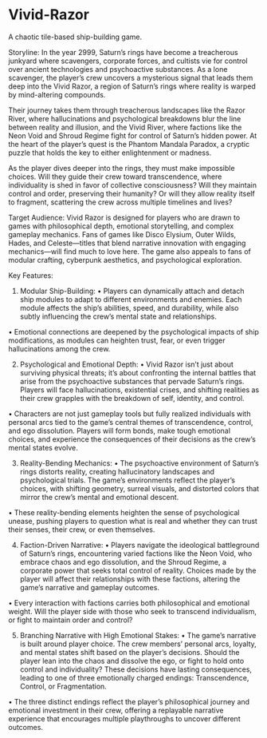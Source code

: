 # Vivid-Razor
A chaotic tile-based ship-building game.

Storyline:
In the year 2999, Saturn’s rings have become a treacherous junkyard where scavengers, corporate forces, and cultists vie for control over ancient technologies and psychoactive substances. As a lone scavenger, the player’s crew uncovers a mysterious signal that leads them deep into the Vivid Razor, a region of Saturn’s rings where reality is warped by mind-altering compounds.

Their journey takes them through treacherous landscapes like the Razor River, where hallucinations and psychological breakdowns blur the line between reality and illusion, and the Vivid River, where factions like the Neon Void and Shroud Regime fight for control of Saturn’s hidden power. At the heart of the player’s quest is the Phantom Mandala Paradox, a cryptic puzzle that holds the key to either enlightenment or madness.

As the player dives deeper into the rings, they must make impossible choices. Will they guide their crew toward transcendence, where individuality is shed in favor of collective consciousness? Will they maintain control and order, preserving their humanity? Or will they allow reality itself to fragment, scattering the crew across multiple timelines and lives?

Target Audience:
Vivid Razor is designed for players who are drawn to games with philosophical depth, emotional storytelling, and complex gameplay mechanics. Fans of games like Disco Elysium, Outer Wilds, Hades, and Celeste—titles that blend narrative innovation with engaging mechanics—will find much to love here. The game also appeals to fans of modular crafting, cyberpunk aesthetics, and psychological exploration.

Key Features:

1.	Modular Ship-Building:
•	Players can dynamically attach and detach ship modules to adapt to different environments and enemies. Each module affects the ship’s abilities, speed, and durability, while also subtly influencing the crew’s mental state and relationships.
 
•	Emotional connections are deepened by the psychological impacts of ship modifications, as modules can heighten trust, fear, or even trigger hallucinations among the crew.

2.	Psychological and Emotional Depth:
•	Vivid Razor isn’t just about surviving physical threats; it’s about confronting the internal battles that arise from the psychoactive substances that pervade Saturn’s rings. Players will face hallucinations, existential crises, and shifting realities as their crew grapples with the breakdown of self, identity, and control.

•	Characters are not just gameplay tools but fully realized individuals with personal arcs tied to the game’s central themes of transcendence, control, and ego dissolution. Players will form bonds, make tough emotional choices, and experience the consequences of their decisions as the crew’s mental states evolve.

3.	Reality-Bending Mechanics:
•	The psychoactive environment of Saturn’s rings distorts reality, creating hallucinatory landscapes and psychological trials. The game’s environments reflect the player’s choices, with shifting geometry, surreal visuals, and distorted colors that mirror the crew’s mental and emotional descent.

•	These reality-bending elements heighten the sense of psychological unease, pushing players to question what is real and whether they can trust their senses, their crew, or even themselves.

4.	Faction-Driven Narrative:
•	Players navigate the ideological battleground of Saturn’s rings, encountering varied factions like the Neon Void, who embrace chaos and ego dissolution, and the Shroud Regime, a corporate power that seeks total control of reality. Choices made by the player will affect their relationships with these factions, altering the game’s narrative and gameplay outcomes.

•	Every interaction with factions carries both philosophical and emotional weight. Will the player side with those who seek to transcend individualism, or fight to maintain order and control?

5.	Branching Narrative with High Emotional Stakes:
•	The game’s narrative is built around player choice. The crew members’ personal arcs, loyalty, and mental states shift based on the player’s decisions. Should the player lean into the chaos and dissolve the ego, or fight to hold onto control and individuality? These decisions have lasting consequences, leading to one of three emotionally charged endings: Transcendence, Control, or Fragmentation.

•	The three distinct endings reflect the player’s philosophical journey and emotional investment in their crew, offering a replayable narrative experience that encourages multiple playthroughs to uncover different outcomes.


